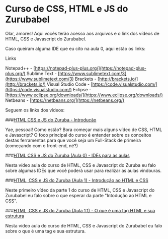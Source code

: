 # Curso de CSS, HTML e JS do Zurubabel

Olar, amores! Aqui vocês terão acesso aos arquivos e o link dos vídeos de HTML, CSS e Javascript do Zurubabel.

Caso queiram alguma IDE que eu cito na aula 0, aqui estão os links:

Links

Notepad++ - [https://notepad-plus-plus.org/](https://notepad-plus-plus.org/)
Sublime Text - [https://www.sublimetext.com/3](https://www.sublimetext.com/3)
Brackets - [http://brackets.io/](http://brackets.io/)
Visual Studio Code - [https://code.visualstudio.com/](https://code.visualstudio.com/)
Eclipse - [https://www.eclipse.org/downloads/](https://www.eclipse.org/downloads/)
Netbeans - [https://netbeans.org/](https://netbeans.org/)

Seguem os links dos vídeos:

###[HTML CSS e JS do Zuruba - Introdução](https://youtu.be/B13UL2WxIvo)

Yae, pessoal! Como estão? Bora começar mais alguns vídeo de CSS, HTML e Javascript? O foco principal do curso é entender sobre os conceitos destas ferramentas para que você seja um Full-Stack de primeira (começando com o front-end, né?)

###[HTML CSS e JS do Zuruba (Aula 0) - IDEs para as aulas](https://youtu.be/ev-INl7EAko)

Nesta vídeo aula do curso de HTML, CSS e Javascript do Zuruba eu falo sobre algumas IDEs que você poderá usar para realizar as aulas vindouras.

###[HTML, CSS e JS do Zuruba (Aula 1) - Introdução ao HTML e CSS](https://youtu.be/g-dOBh4PgV0)

Neste primeiro vídeo da parte 1 do curso de HTML, CSS e Javascript do Zurubabel eu falo sobre o que esperar da parte "Intodução ao HTML e CSS".

###[HTML, CSS e JS do Zuruba (Aula 1.1) - O que é uma tag HTML e sua estrutura](https://youtu.be/hY9deSxftdQ)

Nesta vídeo aula do curso de HTML, CSS e Javascript do Zurubabel eu falo sobre o que é uma tag e sua estrutura.

